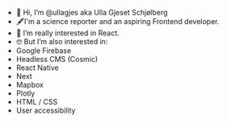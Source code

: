 - 👋 Hi, I’m @ullagjes aka Ulla Gjeset Schjølberg
- 🖋️I'm a science reporter and an aspiring Frontend developer.
- 👀 I’m really interested in React.
- 🤓 But I’m also interested in: 
- Google Firebase
- Headless CMS (Cosmic)
- React Native
- Next
- Mapbox
- Plotly
- HTML / CSS
- User accessibility


<!---
ullagjes/ullagjes is a ✨ special ✨ repository because its `README.md` (this file) appears on your GitHub profile.
You can click the Preview link to take a look at your changes.
--->
